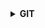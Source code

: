 <details>
<summary><strong>GIT</strong></summary>
<div markdown="1">
    
1. **git의 3가지 영역**
    - **`Working Directory`**: 실제 작업 중인 파일들이 위치하는 영역
    - **`Staging Area`**: `working directory`에서 변경된 파일 중 다음 버전에 포함시킬 파일들을 선택적으로 추가 및 제외할 수 있는 중간 준비 영역
    - **`Repository`**: 버전 `commit` 이력과 파일들이 영구적으로 저장되는 영역 *(모든 버전과 변경 이력이 기록)*
2. **git 명령어**
    - **`git init`**: 해당 디렉토리가 *(숨김 항목에 `.git` 폴더 추가)*
    - **`git add`** [상대경로(~/Desktop/)]: Staging Area에 추가
    - **`git status`**:
    - **`git commit -m '마크다운 연습(변동)'`**: git 버전 생성
        - **`git config --global user.email "you@example.com"`** 
        - **`git config --global user.name "Your Name"`**
    - **`code ~/.gitconfig`**: VScode에서 열기
    - **`git log`**:
3. **원격 저장소**
    - GitLab: 싸피 과제 제출용
    - GitHub: 포트폴리오용
    - 레파지토리 초기 설정
        - **`git remote add origin https://github.com/Thedduro/TIL.git`**
        - **`git rmote -v`**
    - **`git push -u origin main`**: PUSH 하기
    
    3.1 **branch**
    - $ touch settings.py
    - $ git add settings.py
    - $ git commit -m '초기설정'
    - $ git branch -c james/login
    
    - $ git switch james/login
    - $ git branch # 브랜치 확인
    - $ git log --oneline --graph # 브랜치 확인
    - $ git push origin sunwoo # 원격저장소에 브랜치 푸시 > merge 리퀘스트
    - $ git merge  
    - $ git push origin  -d thedduro/git # 원격저장소 브랜치 삭제
</div>
</details>
